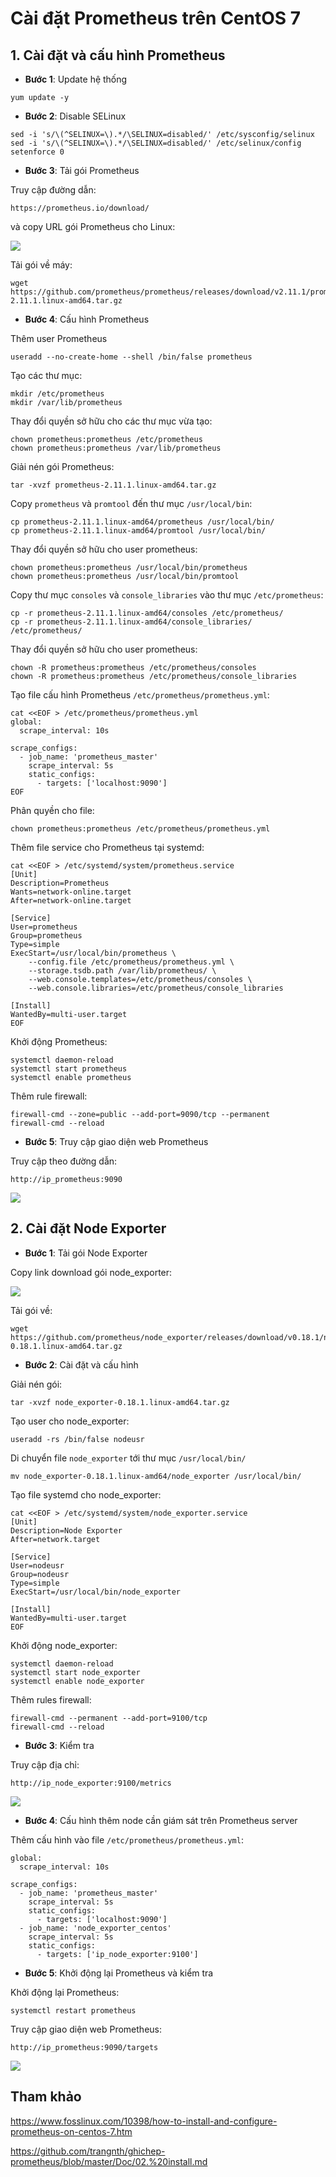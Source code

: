 # Cài đặt Prometheus trên CentOS 7

## 1. Cài đặt và cấu hình Prometheus

- **Bước 1**: Update hệ thống

```
yum update -y
```

- **Bước 2**: Disable SELinux

```
sed -i 's/\(^SELINUX=\).*/\SELINUX=disabled/' /etc/sysconfig/selinux
sed -i 's/\(^SELINUX=\).*/\SELINUX=disabled/' /etc/selinux/config
setenforce 0
```

- **Bước 3**: Tải gói Prometheus

Truy cập đường dẫn:

```
https://prometheus.io/download/
```

và copy URL gói Prometheus cho Linux:

<img src="img/02.jpg">

Tải gói về máy:

```
wget https://github.com/prometheus/prometheus/releases/download/v2.11.1/prometheus-2.11.1.linux-amd64.tar.gz
```

- **Bước 4**: Cấu hình Prometheus

Thêm user Prometheus

```
useradd --no-create-home --shell /bin/false prometheus
```

Tạo các thư mục:

```
mkdir /etc/prometheus
mkdir /var/lib/prometheus
```

Thay đổi quyền sở hữu cho các thư mục vừa tạo:

```
chown prometheus:prometheus /etc/prometheus
chown prometheus:prometheus /var/lib/prometheus
```

Giải nén gói Prometheus:

```
tar -xvzf prometheus-2.11.1.linux-amd64.tar.gz
```

Copy `prometheus` và `promtool` đến thư mục `/usr/local/bin`:

```
cp prometheus-2.11.1.linux-amd64/prometheus /usr/local/bin/
cp prometheus-2.11.1.linux-amd64/promtool /usr/local/bin/
```

Thay đổi quyền sở hữu cho user prometheus:

```
chown prometheus:prometheus /usr/local/bin/prometheus
chown prometheus:prometheus /usr/local/bin/promtool
```

Copy thư mục `consoles` và `console_libraries` vào thư mục `/etc/prometheus`:

```
cp -r prometheus-2.11.1.linux-amd64/consoles /etc/prometheus/
cp -r prometheus-2.11.1.linux-amd64/console_libraries/ /etc/prometheus/
```

Thay đổi quyền sở hữu cho user prometheus:

```
chown -R prometheus:prometheus /etc/prometheus/consoles
chown -R prometheus:prometheus /etc/prometheus/console_libraries
```

Tạo file cấu hình Prometheus `/etc/prometheus/prometheus.yml`:

```
cat <<EOF > /etc/prometheus/prometheus.yml
global:
  scrape_interval: 10s

scrape_configs:
  - job_name: 'prometheus_master'
    scrape_interval: 5s
    static_configs:
      - targets: ['localhost:9090']
EOF
```

Phân quyền cho file:

```
chown prometheus:prometheus /etc/prometheus/prometheus.yml
```

Thêm file service cho Prometheus tại systemd:

```
cat <<EOF > /etc/systemd/system/prometheus.service
[Unit]
Description=Prometheus
Wants=network-online.target
After=network-online.target

[Service]
User=prometheus
Group=prometheus
Type=simple
ExecStart=/usr/local/bin/prometheus \
    --config.file /etc/prometheus/prometheus.yml \
    --storage.tsdb.path /var/lib/prometheus/ \
    --web.console.templates=/etc/prometheus/consoles \
    --web.console.libraries=/etc/prometheus/console_libraries

[Install]
WantedBy=multi-user.target
EOF
```

Khởi động Prometheus:

```
systemctl daemon-reload
systemctl start prometheus
systemctl enable prometheus
```

Thêm rule firewall:

```
firewall-cmd --zone=public --add-port=9090/tcp --permanent
firewall-cmd --reload
```

- **Bước 5**: Truy cập giao diện web Prometheus

Truy cập theo đường dẫn:

```
http://ip_prometheus:9090
```

<img src="img/03.jpg">

## 2. Cài đặt Node Exporter

- **Bước 1**: Tải gói Node Exporter

Copy link download gói node_exporter:

<img src="img/04.jpg">

Tải gói về:

```
wget https://github.com/prometheus/node_exporter/releases/download/v0.18.1/node_exporter-0.18.1.linux-amd64.tar.gz
```

- **Bước 2**: Cài đặt và cấu hình

Giải nén gói:

```
tar -xvzf node_exporter-0.18.1.linux-amd64.tar.gz
```

Tạo user cho node_exporter:

```
useradd -rs /bin/false nodeusr
```

Di chuyển file `node_exporter` tới thư mục `/usr/local/bin/`

```
mv node_exporter-0.18.1.linux-amd64/node_exporter /usr/local/bin/
```

Tạo file systemd cho node_exporter:

```
cat <<EOF > /etc/systemd/system/node_exporter.service
[Unit]
Description=Node Exporter
After=network.target

[Service]
User=nodeusr
Group=nodeusr
Type=simple
ExecStart=/usr/local/bin/node_exporter

[Install]
WantedBy=multi-user.target
EOF
```

Khởi động node_exporter:

```
systemctl daemon-reload
systemctl start node_exporter
systemctl enable node_exporter
```

Thêm rules firewall:

```
firewall-cmd --permanent --add-port=9100/tcp
firewall-cmd --reload
```

- **Bước 3**: Kiểm tra

Truy cập địa chỉ:

```
http://ip_node_exporter:9100/metrics
```

<img src="img/05.jpg">

- **Bước 4**: Cấu hình thêm node cần giám sát trên Prometheus server

Thêm cấu hình vào file `/etc/prometheus/prometheus.yml`:

```
global:
  scrape_interval: 10s

scrape_configs:
  - job_name: 'prometheus_master'
    scrape_interval: 5s
    static_configs:
      - targets: ['localhost:9090']
  - job_name: 'node_exporter_centos'
    scrape_interval: 5s
	static_configs:
	  - targets: ['ip_node_exporter:9100']
```

- **Bước 5**: Khởi động lại Prometheus và kiểm tra

Khởi động lại Prometheus:

```
systemctl restart prometheus
```

Truy cập giao diện web Prometheus:

```
http://ip_prometheus:9090/targets
```

<img src="img/06.jpg">

## Tham khảo

https://www.fosslinux.com/10398/how-to-install-and-configure-prometheus-on-centos-7.htm

https://github.com/trangnth/ghichep-prometheus/blob/master/Doc/02.%20install.md
